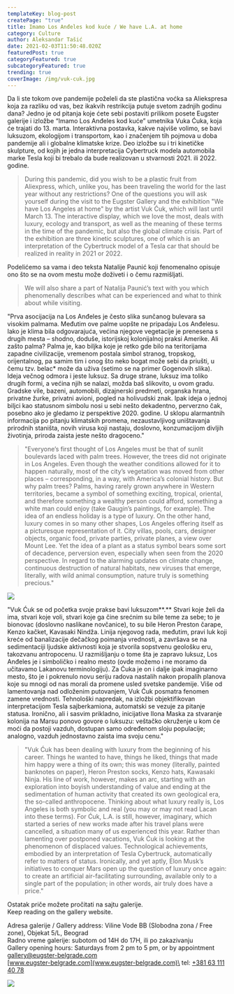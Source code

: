```yaml
---
templateKey: blog-post
createPage: "true"
title: Imamo Los Anđeles kod kuće / We have L.A. at home
category: Culture
author: Aleksandar Tašić
date: 2021-02-03T11:50:48.020Z
featuredPost: true
categoryFeatured: true
subcategoryFeatured: true
trending: true
coverImage: /img/vuk-cuk.jpg
---
```

Da li ste tokom ove pandemije poželeli da ste plastična voćka sa Aliekspresa koja za razliku od vas, bez ikakvih restrikcija putuje svetom zadnjih godinu dana? Jedno je od pitanja koje ćete sebi postaviti prilikom posete Eugster galerije i izložbe “Imamo Los Anđeles kod kuće” umetnika Vuka Ćuka, koja će trajati do 13. marta. Interaktivna postavka, kakve najviše volimo, se bavi luksuzom, ekologijom i transportom, kao i značenjem tih pojmova u doba pandemije ali i globalne klimatske krize. Deo izložbe su i tri kinetičke skulpture, od kojih je jedna interpretacija Cybertruck modela automobila marke Tesla koji bi trebalo da bude realizovan u stvarnosti 2021. ili 2022. godine.

> During this pandemic, did you wish to be a plastic fruit from Aliexpress, which, unlike you, has been traveling the world for the last year without any restrictions? One of the questions you will ask yourself during the visit to the Eugster Gallery and the exhibition "We have Los Angeles at home" by the artist Vuk Ćuk, which will last until March 13. The interactive display, which we love the most, deals with luxury, ecology and transport, as well as the meaning of these terms in the time of the pandemic, but also the global climate crisis. Part of the exhibition are three kinetic sculptures, one of which is an interpretation of the Cybertruck model of a Tesla car that should be realized in reality in 2021 or 2022.

Podelićemo sa vama i deo teksta Natalije Paunić koji fenomenalno opisuje ono što se na ovom mestu može doživeti i o čemu razmišljati. 

> We will also share a part of Natalija Paunić’s text with you which phenomenally describes what can be experienced and what to think about while visiting.

"Prva asocijacija na Los Anđeles je često slika sunčanog bulevara sa visokim palmama. Međutim ove palme uopšte ne pripadaju Los Anđelesu. Iako je klima bila odgovarajuća, većina njegove vegetacije je prenesena s drugih mesta – shodno, doduše, istorijskoj kolonijalnoj praksi Amerike. Ali zašto palma? Palma je, kao biljka koje je retko gde bilo na teritorijama zapadne civilizacije, vremenom postala simbol stranog, tropskog, orijentalnog, pa samim tim i onog što neko bogat može sebi da priušti, u čemu tzv. belac* može da uživa (setimo se na primer Gogenovih slika). Ideja večnog odmora i jeste luksuz. Sa druge strane, luksuz ima toliko drugih formi, a većina njih se nalazi, možda baš slikovito, u ovom gradu. Gradske vile, bazeni, automobili, dizajnerski predmeti, organska hrana, privatne žurke, privatni avioni, pogled na holivudski znak. Ipak ideja o jednoj biljci kao statusnom simbolu nosi u sebi nešto dekadentno, perverzno čak, posebno ako je gledamo iz perspektive 2020. godine. U sklopu alarmantnih informacija po pitanju klimatskih promena, nezaustavljivog uništavanja prirodnih staništa, novih virusa koji nastaju, doslovno, konzumacijom divljih životinja, priroda zaista jeste nešto dragoceno."

> "Everyone’s first thought of Los Angeles must be that of sunlit boulevards laced with palm trees. However, the trees did not originate in Los Angeles. Even though the weather conditions allowed for it to happen naturally, most of the city’s vegetation was moved from other places – corresponding, in a way, with America’s colonial history. But why palm trees? Palms, having rarely grown anywhere in Western territories, became a symbol of something exciting, tropical, oriental, and therefore something a wealthy person could afford, something a white man could enjoy (take Gaugin’s paintings, for example). The idea of an endless holiday is a type of luxury. On the other hand, luxury comes in so many other shapes, Los Angeles offering itself as a picturesque representation of it. City villas, pools, cars, designer objects, organic food, private parties, private planes, a view over Mount Lee. Yet the idea of a plant as a status symbol bears some sort of decadence, perversion even, especially when seen from the 2020 perspective. In regard to the alarming updates on climate change, continuous destruction of natural habitats, new viruses that emerge, literally, with wild animal consumption, nature truly is something precious."

![](/img/vuk-cuk-3.jpg)

"Vuk Ćuk se od početka svoje prakse bavi luksuzom**.** Stvari koje želi da ima, stvari koje voli, stvari koje ga čine srećnim su bile teme za sebe; to je bionovac (doslovno naslikane novčanice), to su bile Heron Preston čarape, Kenzo kačket, Kavasaki Nindža. Linija njegovog rada, međutim, pravi luk koji kreće od banalizacije dečačkog poimanja vrednosti, a završava se na sedimentaciji ljudske aktivnosti koja je stvorila sopstvenu geološku eru, takozvanu antropocenu. U razmišljanju o tome šta je zapravo luksuz, Los Anđeles je i simboličko i realno mesto (ovde možemo i ne moramo da učitavamo Lakanovu terminologiju). Za Ćuka je on i dalje ipak imaginarno mesto, što je i pokrenulo novu seriju radova nastalih nakon propalih planova koje su mnogi od nas morali da promene usled svetske pandemije. Više od lamentovanja nad odloženim putovanjem, Vuk Ćuk posmatra fenomen zamene vrednosti. Tehnološki napredak, na izložbi objektifikovan interpretacijom Tesla sajberkamiona, automatski se vezuje za pitanje statusa. Ironično, ali i sasvim prikladno, inicijative Ilona Maska za stvaranje kolonija na Marsu ponovo govore o luksuzu: veštačko okruženje u kom će moći da postoji vazduh, dostupan samo određenom sloju populacije; analogno, vazduh jednostavno zaista ima svoju cenu."

> "Vuk Ćuk has been dealing with luxury from the beginning of his career. Things he wanted to have, things he liked, things that made him happy were a thing of its own; this was money (literally, painted banknotes on paper), Heron Preston socks, Kenzo hats, Kawasaki Ninja. His line of work, however, makes an arc, starting with an exploration into boyish understanding of value and ending at the sedimentation of human activity that created its own geological era, the so-called anthropocene. Thinking about what luxury really is, Los Angeles is both symbolic and real (you may or may not read Lacan into these terms). For Ćuk, L.A. is still, however, imaginary, which started a series of new works made after his travel plans were cancelled, a situation many of us experienced this year. Rather than lamenting over postponed vacations, Vuk Ćuk is looking at the phenomenon of displaced values. Technological achievements, embodied by an interpretation of Tesla Cybertruck, automatically refer to matters of status. Ironically, and yet aptly, Elon Musk’s initiatives to conquer Mars open up the question of luxury once again: to create an artificial air-facilitating surrounding, available only to a single part of the population; in other words, air truly does have a price."

Ostatak priče možete pročitati na sajtu galerije. \
Keep reading on the gallery website.

Adresa galerije / Gallery address: Viline Vode BB (Slobodna zona / Free zone), Objekat 5/L, Beograd\
Radno vreme galerije: subotom od 14H do 17H, ili po zakazivanju\
Gallery opening hours: Saturdays from 2 pm to 5 pm, or by appointment\
[gallery@eugster-belgrade.com](mailto:gallery@eugster-belgrade.com)\
[www.eugster-belgrade.com](www.eugster-belgrade.com)\
tel: [+381 63 111 40 78](tel:00381631114078)

![](/img/vuk-cuk-2.jpg)